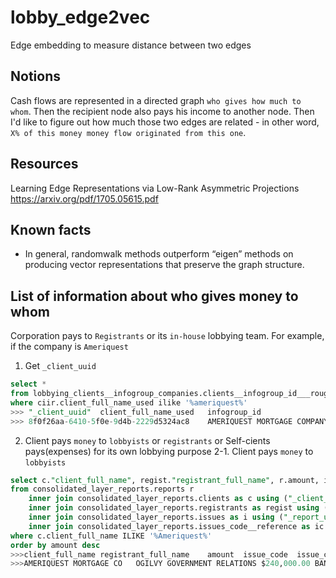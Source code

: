 # lobby_edge2vec
Edge embedding to measure distance between two edges 

## Notions
Cash flows are represented in a directed graph `who gives how much to whom`. Then the recipient node also pays his income to another node. Then I'd like to figure out how much those two edges are related - in other word, `X% of this money money flow originated from this one`. 

## Resources
Learning Edge Representations via Low-Rank Asymmetric
Projections https://arxiv.org/pdf/1705.05615.pdf

## Known facts
- In general, randomwalk methods outperform “eigen” methods on producing vector representations that preserve the graph structure.

## List of information about who gives money to whom

Corporation pays to `Registrants` or its `in-house` lobbying team.
For example, if the company is `Ameriquest` 

1. Get `_client_uuid`

```sql
select *
from lobbying_clients__infogroup_companies.clients__infogroup_id___rough ciir 
where ciir.client_full_name_used ilike '%ameriquest%'
>>> "_client_uuid"	client_full_name_used	infogroup_id
>>> 8f0f26aa-6410-5f0e-9d4b-2229d5324ac8	AMERIQUEST MORTGAGE COMPANY	424328982
```

2. Client pays `money` to `lobbyists` or `registrants` or Self-cients pays(expenses) for its own lobbying purpose
2-1. Client pays `money` to `lobbyists`
```sql
select c."client_full_name", regist."registrant_full_name", r.amount, i.issue_code, ic.issue_code_description 
from consolidated_layer_reports.reports r 
	inner join consolidated_layer_reports.clients as c using ("_client_uuid" )
	inner join consolidated_layer_reports.registrants as regist using ("_registrant_uuid")
	inner join consolidated_layer_reports.issues as i using ("_report_uuid")
	inner join consolidated_layer_reports.issues_code__reference as ic using ("issue_code")
where c.client_full_name ILIKE '%Ameriquest%'
order by amount desc
>>>client_full_name	registrant_full_name	amount	issue_code	issue_code_description
>>>AMERIQUEST MORTGAGE CO	OGILVY GOVERNMENT RELATIONS	$240,000.00	BAN	Banking
```

